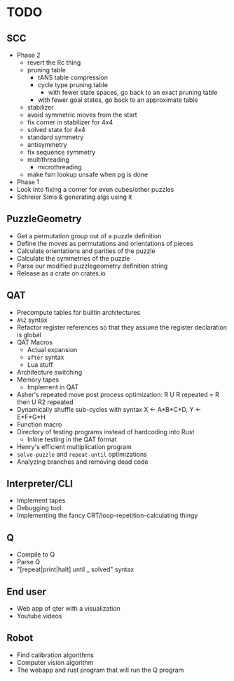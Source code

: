 # TODO

## SCC

- Phase 2
  - revert the Rc thing
  - pruning table
    - tANS table compression
    - cycle type pruning table
      - with fewer state spaces, go back to an exact pruning table
    - with fewer goal states, go back to an approximate table
  - stabilizer
  - avoid symmetric moves from the start
  - fix corner in stabilizer for 4x4
  - solved state for 4x4
  - standard symmetry
  - antisymmetry
  - fix sequence symmetry
  - multithreading
    - microthreading
  - make fsm lookup unsafe when pg is done
- Phase 1
- Look into fixing a corner for even cubes/other puzzles
- Schreier Sims & generating algs using it

## PuzzleGeometry

- Get a permutation group out of a puzzle definition
- Define the moves as permutations and orientations of pieces
- Calculate orientations and parities of the puzzle
- Calculate the symmetries of the puzzle
- Parse our modified puzzlegeometry definition string
- Release as a crate on crates.io

## QAT

- Precompute tables for builtin architectures
- `A%2` syntax
- Refactor register references so that they assume the register declaration is global
- QAT Macros
  - Actual expansion
  - `after` syntax
  - Lua stuff
- Architecture switching
- Memory tapes
  - Implement in QAT
- Asher's repeated move post process optimization: R U R repeated = R then U R2 repeated
- Dynamically shuffle sub-cycles with syntax X ← A\*B\*C\*D, Y ← E\*F\*G\*H
- Function macro
- Directory of testing programs instead of hardcoding into Rust
  - Inline testing in the QAT format
- Henry's efficient multiplication program
- `solve-puzzle` and `repeat-until` optimizations
- Analyzing branches and removing dead code

## Interpreter/CLI

- Implement tapes
- Debugging tool
- Implementing the fancy CRT/loop-repetition-calculating thingy

## Q

- Compile to Q
- Parse Q
- "[repeat|print|halt] until _ solved" syntax

## End user

- Web app of qter with a visualization
- Youtube videos

## Robot

- Find calibration algorithms
- Computer vision algorithm
- The webapp and rust program that will run the Q program
